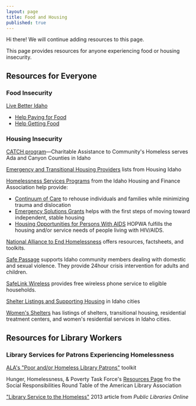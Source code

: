 ```yaml
---  
layout: page  
title: Food and Housing  
published: true  
---  
```


<p class="message">
  Hi there! We will continue adding resources to this page.
</p>

This page provides resources for anyone experiencing food or housing insecurity.  

## Resources for Everyone  

### Food Insecurity  

[Live Better Idaho](https://www.livebetteridaho.org)  
- [Help Paying for Food](https://www.livebetteridaho.org/people-interested-were-also-interested/help-paying-food)  
- [Help Getting Food](https://www.livebetteridaho.org/people-interested-were-also-interested/help-getting-food)  

### Housing Insecurity  

[CATCH program](http://www.catchprogram.org/)—Charitable Assistance to Community's Homeless serves Ada and Canyon Counties in Idaho  

[Emergency and Transitional Housing Providers](http://www.housingidaho.com/Shelter.html) lists from Housing Idaho  

[Homelessness Services Programs](https://www.idahohousing.com/homelessness-services-programs/) from the Idaho Housing and Finance Association help provide:  
- [Continuum of Care](https://www.idahohousing.com/homelessness-services-programs/continuum-of-care/) to rehouse individuals and families while minimizing trauma and dislocation  
- [Emergency Solutions Grants](https://www.idahohousing.com/homelessness-services-programs/emergency-solutions-grants/) helps with the first steps of moving toward independent, stable housing  
- [Housing Opportunities for Persons With AIDS](https://www.idahohousing.com/homelessness-services-programs/hopwa/) HOPWA fulfills the housing and/or service needs of people living with HIV/AIDS.  

[National Alliance to End Homelessness](https://endhomelessness.org) offers resources, factsheets, and toolkits.  

[Safe Passage](https://www.safepassageid.org/) supports Idaho community members dealing with domestic and sexual violence. They provide 24hour crisis intervention for adults and children.  

[SafeLink Wireless](https://www.safelinkwireless.com/Enrollment/Safelink/en/NewPublic/about_us.html) provides free wireless phone service to eligible households.  

[Shelter Listings and Supporting Housing](https://www.shelterlistings.org/state/idaho.html) in Idaho cities  

[Women's Shelters](https://www.womenshelters.org/sta/idaho) has listings of shelters, transitional housing, residential treatment centers, and women's residential services in Idaho cities.  

## Resources for Library Workers  

### Library Services for Patrons Experiencing Homelessness  

[ALA's "Poor and/or Homeless Library Patrons"](http://www.ala.org/tools/atoz/poor-andor-homeless-library-patrons) toolkit  

Hunger, Homelessness, & Poverty Task Force's [Resources Page](http://hhptf.com/resources/) fro the Social Responsibilities Round Table of the American Library Association  

["Library Service to the Homeless"](http://publiclibrariesonline.org/2013/04/library-service-to-the-homeless/) 2013 article from _Public Libraries Online_  
